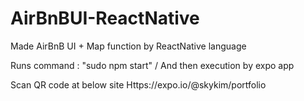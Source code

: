 # AirBnBUI-ReactNative
Made AirBnB UI + Map function by ReactNative language 


Runs command : "sudo npm start"
/ And then execution by expo app

Scan QR code at below site 
Https://expo.io/@skykim/portfolio
